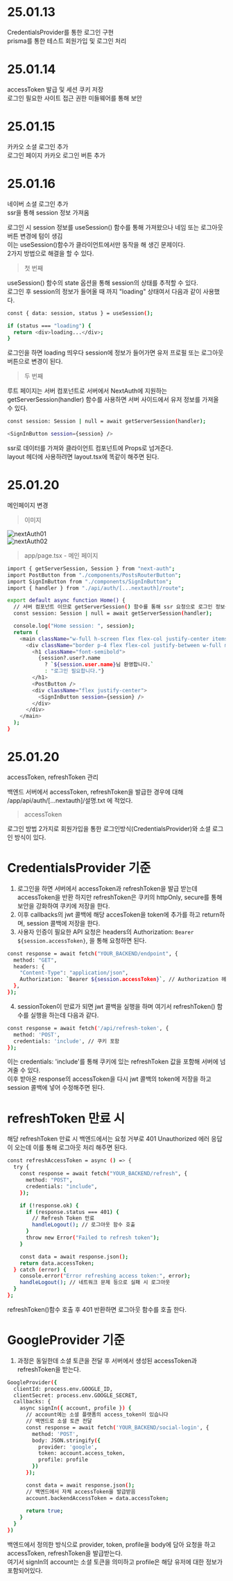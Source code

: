 # 25.01.13 <br>
CredentialsProvider를 통한 로그인 구현 <br>
prisma를 통한 테스트 회원가입 및 로그인 처리 <br>

# 25.01.14 <br>
accessToken 발급 및 세션 쿠키 저장 <br>
로그인 필요한 사이트 접근 권한 미들웨어를 통해 보안 <br>

# 25.01.15 <br>
카카오 소셜 로그인 추가 <br>
로그인 페이지 카카오 로그인 버튼 추가 <br>

# 25.01.16 <br>
네이버 소셜 로그인 추가 <br>
ssr을 통해 session 정보 가져옴 <br>

로그인 시 session 정보를 useSession() 함수를 통해 가져왔으나 네임 또는 로그아웃 버튼 변경에 텀이 생김 <br>
이는 useSession()함수가 클라이언트에서만 동작을 해 생긴 문제이다. <br>
2가지 방법으로 해결을 할 수 있다. <br>

>첫 번째 <br>

useSession() 함수의 state 옵션을 통해 session의 상태를 추적할 수 있다. <br>
로그인 후 session의 정보가 들어올 때 까지 "loading" 상태여서 다음과 같이 사용했다. <br>
```bash
const { data: session, status } = useSession();

if (status === "loading") {
  return <div>loading...</div>;
}
```
로그인을 하면 loading 띄우다 session에 정보가 들어가면 유저 프로필 또는 로그아웃 버튼으로 변경이 된다. <br>


>두 번째 <br>

루트 페이지는 서버 컴포넌트로 서버에서 NextAuth에 지원하는 getServerSession(handler) 함수를 사용하면 서버 사이드에서 유저 정보를 가져올 수 있다. <br>
```bash
const session: Session | null = await getServerSession(handler);

<SignInButton session={session} />
```
ssr로 데이터를 가져와 클라이언트 컴포넌트에 Props로 넘겨준다. <br>
layout 헤더에 사용하려면 layout.tsx에 똑같이 해주면 된다. <br>

# 25.01.20 <br>
메인페이지 변경 <br>

>이미지 <br>

![nextAuth01](https://github.com/user-attachments/assets/1666dacc-8f0c-41c9-be5f-cb85ab4085e4) <br>
![nextAuth02](https://github.com/user-attachments/assets/7f390c1f-c721-444c-9a54-11b4353be669) <br>


>app/page.tsx - 메인 페이지 <br>

```bash
import { getServerSession, Session } from "next-auth";
import PostButton from "./components/PostsRouterButton";
import SignInButton from "./components/SignInButton";
import { handler } from "./api/auth/[...nextauth]/route";

export default async function Home() {
  // 서버 컴포넌트 이므로 getServerSession() 함수를 통해 ssr 요청으로 로그인 정보를 불러온다.
  const session: Session | null = await getServerSession(handler);

  console.log("Home session: ", session);
  return (
    <main className="w-full h-screen flex flex-col justify-center items-center">
      <div className="border p-4 flex flex-col justify-between w-full max-w-[900px] h-screen">
        <h1 className="font-semibold">
          {session?.user?.name
            ? `${session.user.name}님 환영합니다.`
            : "로그인 필요합니다."}
        </h1>
        <PostButton />
        <div className="flex justify-center">
          <SignInButton session={session} />
        </div>
      </div>
    </main>
  );
}
```

# 25.01.20 <br>
accessToken, refreshToken 관리 <br>

백엔드 서버에서 accessToken, refreshToken을 발급한 경우에 대해 /app/api/auth/[...nextauth]/설명.txt 에 적었다. <br>

>accessToken

로그인 방법 2가지로 회원가입을 통한 로그인방식(CredentialsProvider)와 소셜 로그인 방식이 있다.<br>

# CredentialsProvider 기준
1. 로그인을 하면 서버에서 accessToken과 refreshToken을 발급 받는데 accessToken을 반환 하지만 refreshToken은 쿠키의 httpOnly, secure를 통해 보안을 강화하여 쿠키에 저장을 한다. <br>
2. 이후 callbacks의 jwt 콜백에 해당 accesToken을 token에 추가를 하고 return하며, session 콜백에 저장을 한다. <br>
3. 사용자 인증이 필요한 API 요청은 headers의 Authorization: `Bearer ${session.accessToken}`, 을 통해 요청하면 된다.
```bash
const response = await fetch("YOUR_BACKEND/endpoint", {
  method: "GET",
  headers: {
    "Content-Type": "application/json",
    Authorization: `Bearer ${session.accessToken}`, // Authorization 헤더에 accessToken 추가
  },
});
```
4. sessionToken이 만료가 되면 jwt 콜백을 실행을 하며 여기서 refreshToken() 함수를 실행을 하는데 다음과 같다.
```bash
const response = await fetch('/api/refresh-token', {
  method: 'POST',
  credentials: 'include', // 쿠키 포함
});
```
이는 credentials: 'include'를 통해 쿠키에 있는 refreshToken 값을 포함해 서버에 넘겨줄 수 있다. <br>
이후 받아온 response의 accessToken을 다시 jwt 콜백의 token에 저장을 하고 session 콜백에 넣어 수정해주면 된다. <br>

# refreshToken 만료 시
해당 refreshToken 만료 시 백엔드에서는 요청 거부로 401 Unauthorized 에러 응답이 오는데 이를 통해 로그아웃 처리 해주면 된다. <br>
```bash
const refreshAccessToken = async () => {
  try {
    const response = await fetch("YOUR_BACKEND/refresh", {
      method: "POST",
      credentials: "include",
    });

    if (!response.ok) {
      if (response.status === 401) {
        // Refresh Token 만료
        handleLogout(); // 로그아웃 함수 호출
      }
      throw new Error("Failed to refresh token");
    }

    const data = await response.json();
    return data.accessToken;
  } catch (error) {
    console.error("Error refreshing access token:", error);
    handleLogout(); // 네트워크 문제 등으로 실패 시 로그아웃
  }
};
```
refreshToken()함수 호출 후 401 반환하면 로그아웃 함수를 호출 한다. <br>

# GoogleProvider 기준
1. 과정은 동일한데 소셜 토큰을 전달 후 서버에서 생성된 accessToken과 refreshToken을 받는다.
```bash
GoogleProvider({
  clientId: process.env.GOOGLE_ID,
  clientSecret: process.env.GOOGLE_SECRET,
  callbacks: {
    async signIn({ account, profile }) {
      // account에는 소셜 플랫폼의 access_token이 있습니다
      // 백엔드로 소셜 토큰 전달
      const response = await fetch('YOUR_BACKEND/social-login', {
        method: 'POST',
        body: JSON.stringify({
          provider: 'google',
          token: account.access_token,
          profile: profile
        })
      });

      const data = await response.json();
      // 백엔드에서 자체 accessToken을 발급받음
      account.backendAccessToken = data.accessToken;
      
      return true;
    }
  }
})
```
백엔드에서 정의한 방식으로 provider, token, profile을 body에 담아 요청을 하고 accessToken, refreshToken을 발급받는다. <br>
여기서 signIn의 account는 소셜 토큰을 의미하고 profile은 해당 유저에 대한 정보가 포함되어있다.


